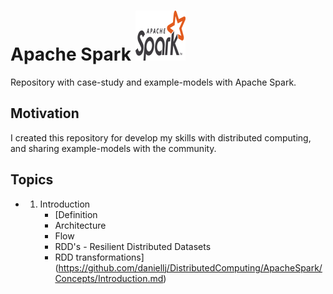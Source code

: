 # Apache Spark ![img](https://github.com/daniellj/DistributedComputing/blob/master/ApacheSpark/Concepts/img/apache_spark_logo.png)

Repository with case-study and example-models with Apache Spark.

## Motivation

I created this repository for develop my skills with distributed computing, and sharing example-models with the community.

## Topics

<!-- toc -->
  * 1. Introduction
		* [Definition
		* Architecture
		* Flow
		* RDD's - Resilient Distributed Datasets
		* RDD transformations](https://github.com/daniellj/DistributedComputing/ApacheSpark/Concepts/Introduction.md)